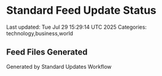 # Standard Feed Update Status
Last updated: Tue Jul 29 15:29:14 UTC 2025
Categories: technology,business,world

## Feed Files Generated

Generated by Standard Updates Workflow
